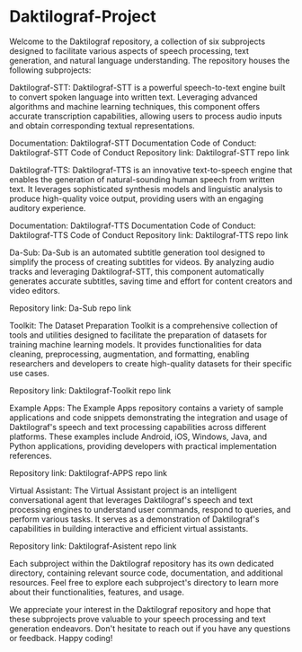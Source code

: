 # Daktilograf-Project
Welcome to the Daktilograf repository, a collection of six subprojects designed to facilitate various aspects of speech processing, text generation, and natural language understanding. The repository houses the following subprojects:

Daktilograf-STT:
Daktilograf-STT is a powerful speech-to-text engine built to convert spoken language into written text. Leveraging advanced algorithms and machine learning techniques, this component offers accurate transcription capabilities, allowing users to process audio inputs and obtain corresponding textual representations.

Documentation: Daktilograf-STT Documentation
Code of Conduct: Daktilograf-STT Code of Conduct
Repository link: Daktilograf-STT repo link

Daktilograf-TTS:
Daktilograf-TTS is an innovative text-to-speech engine that enables the generation of natural-sounding human speech from written text. It leverages sophisticated synthesis models and linguistic analysis to produce high-quality voice output, providing users with an engaging auditory experience.

Documentation: Daktilograf-TTS Documentation
Code of Conduct: Daktilograf-TTS Code of Conduct
Repository link: Daktilograf-TTS repo link

Da-Sub:
Da-Sub is an automated subtitle generation tool designed to simplify the process of creating subtitles for videos. By analyzing audio tracks and leveraging Daktilograf-STT, this component automatically generates accurate subtitles, saving time and effort for content creators and video editors.

Repository link: Da-Sub repo link

Toolkit:
The Dataset Preparation Toolkit is a comprehensive collection of tools and utilities designed to facilitate the preparation of datasets for training machine learning models. It provides functionalities for data cleaning, preprocessing, augmentation, and formatting, enabling researchers and developers to create high-quality datasets for their specific use cases.

Repository link: Daktilograf-Toolkit repo link

Example Apps:
The Example Apps repository contains a variety of sample applications and code snippets demonstrating the integration and usage of Daktilograf's speech and text processing capabilities across different platforms. These examples include Android, iOS, Windows, Java, and Python applications, providing developers with practical implementation references.

Repository link: Daktilograf-APPS repo link

Virtual Assistant:
The Virtual Assistant project is an intelligent conversational agent that leverages Daktilograf's speech and text processing engines to understand user commands, respond to queries, and perform various tasks. It serves as a demonstration of Daktilograf's capabilities in building interactive and efficient virtual assistants.

Repository link: Daktilograf-Asistent repo link

Each subproject within the Daktilograf repository has its own dedicated directory, containing relevant source code, documentation, and additional resources. Feel free to explore each subproject's directory to learn more about their functionalities, features, and usage.

We appreciate your interest in the Daktilograf repository and hope that these subprojects prove valuable to your speech processing and text generation endeavors. Don't hesitate to reach out if you have any questions or feedback. Happy coding!
